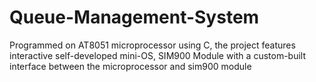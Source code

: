 # Queue-Management-System

Programmed on AT8051 microprocessor using C, the project features interactive self-developed mini-OS, SIM900 Module with a custom-built interface between the microprocessor and sim900 module
